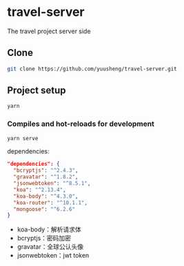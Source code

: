 # travel-server

The travel project server side

## Clone

```bash
git clone https://github.com/yuusheng/travel-server.git
```

## Project setup

```bash
yarn
```

### Compiles and hot-reloads for development

```bash
yarn serve
```

dependencies:

```json
"dependencies": {
  "bcryptjs": "^2.4.3",
  "gravatar": "^1.8.2",
  "jsonwebtoken": "^8.5.1",
  "koa": "^2.13.4",
  "koa-body": "^4.3.0",
  "koa-router": "^10.1.1",
  "mongoose": "^6.2.6"
}
```

- koa-body：解析请求体
- bcryptjs：密码加密
- gravatar：全球公认头像
- jsonwebtoken：jwt token
